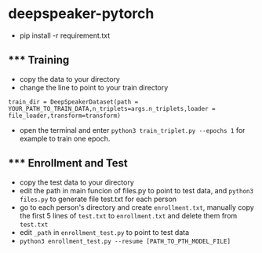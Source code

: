 # deepspeaker-pytorch

- pip install -r requirement.txt

## *** Training

- copy the data to your directory
- change the line to point to your train directory

```
train_dir = DeepSpeakerDataset(path = YOUR_PATH_TO_TRAIN_DATA,n_triplets=args.n_triplets,loader = file_loader,transform=transform)
```
- open the terminal and enter ``python3 train_triplet.py --epochs 1`` for example to train one epoch.

## *** Enrollment and Test

- copy the test data to your directory
- edit the path in main funcion of files.py to point to test data, and ``python3 files.py`` to generate file test.txt for each person
- go to each person's directory and create ``enrollment.txt``, manually copy the first 5 lines of ``test.txt`` to ``enrollment.txt`` and delete them from ``test.txt``
- edit ``_path`` in ``enrollment_test.py`` to point to test data
- ``python3 enrollment_test.py --resume [PATH_TO_PTH_MODEL_FILE]``